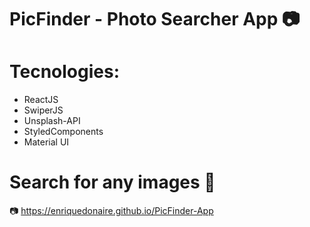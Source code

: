 #  PicFinder - Photo Searcher App 📷

# Tecnologies: 

- ReactJS <br/>
- SwiperJS <br/>
- Unsplash-API <br/>
- StyledComponents <br/>
- Material UI <br/>

#  Search for any images 🔎
 
 📷  https://enriquedonaire.github.io/PicFinder-App  

